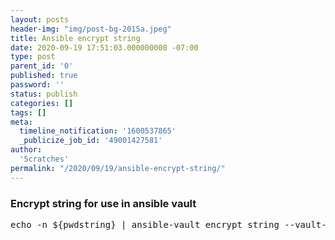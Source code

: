 ```yaml
---
layout: posts
header-img: "img/post-bg-2015a.jpeg"
title: Ansible encrypt string
date: 2020-09-19 17:51:03.000000000 -07:00
type: post
parent_id: '0'
published: true
password: ''
status: publish
categories: []
tags: []
meta:
  timeline_notification: '1600537865'
  _publicize_job_id: '49001427581'
author:
  'Scratches'
permalink: "/2020/09/19/ansible-encrypt-string/"
---
```


### Encrypt string for use in ansible vault
<pre>
echo -n ${pwdstring} | ansible-vault encrypt_string --vault-password-file ${pwdFile} --stdin-name ApplicationPassword
</pre>
